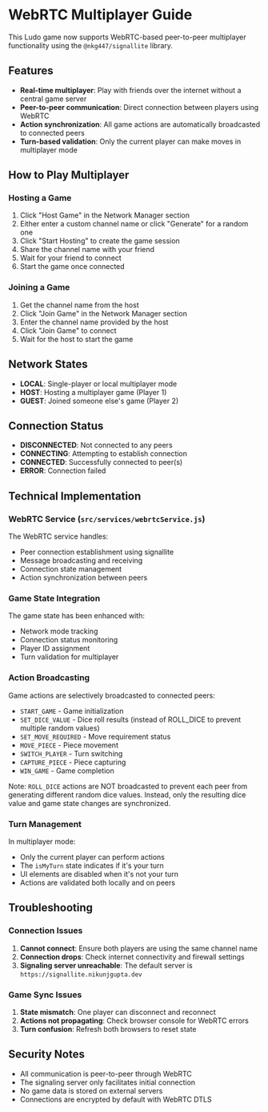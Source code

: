# WebRTC Multiplayer Guide

This Ludo game now supports WebRTC-based peer-to-peer multiplayer functionality using the `@nkg447/signallite` library.

## Features

- **Real-time multiplayer**: Play with friends over the internet without a central game server
- **Peer-to-peer communication**: Direct connection between players using WebRTC
- **Action synchronization**: All game actions are automatically broadcasted to connected peers
- **Turn-based validation**: Only the current player can make moves in multiplayer mode

## How to Play Multiplayer

### Hosting a Game

1. Click "Host Game" in the Network Manager section
2. Either enter a custom channel name or click "Generate" for a random one
3. Click "Start Hosting" to create the game session
4. Share the channel name with your friend
5. Wait for your friend to connect
6. Start the game once connected

### Joining a Game

1. Get the channel name from the host
2. Click "Join Game" in the Network Manager section
3. Enter the channel name provided by the host
4. Click "Join Game" to connect
5. Wait for the host to start the game

## Network States

- **LOCAL**: Single-player or local multiplayer mode
- **HOST**: Hosting a multiplayer game (Player 1)
- **GUEST**: Joined someone else's game (Player 2)

## Connection Status

- **DISCONNECTED**: Not connected to any peers
- **CONNECTING**: Attempting to establish connection
- **CONNECTED**: Successfully connected to peer(s)
- **ERROR**: Connection failed

## Technical Implementation

### WebRTC Service (`src/services/webrtcService.js`)

The WebRTC service handles:
- Peer connection establishment using signallite
- Message broadcasting and receiving
- Connection state management
- Action synchronization between peers

### Game State Integration

The game state has been enhanced with:
- Network mode tracking
- Connection status monitoring
- Player ID assignment
- Turn validation for multiplayer

### Action Broadcasting

Game actions are selectively broadcasted to connected peers:
- `START_GAME` - Game initialization
- `SET_DICE_VALUE` - Dice roll results (instead of ROLL_DICE to prevent multiple random values)
- `SET_MOVE_REQUIRED` - Move requirement status
- `MOVE_PIECE` - Piece movement
- `SWITCH_PLAYER` - Turn switching
- `CAPTURE_PIECE` - Piece capturing
- `WIN_GAME` - Game completion

Note: `ROLL_DICE` actions are NOT broadcasted to prevent each peer from generating different random dice values. Instead, only the resulting dice value and game state changes are synchronized.

### Turn Management

In multiplayer mode:
- Only the current player can perform actions
- The `isMyTurn` state indicates if it's your turn
- UI elements are disabled when it's not your turn
- Actions are validated both locally and on peers

## Troubleshooting

### Connection Issues

1. **Cannot connect**: Ensure both players are using the same channel name
2. **Connection drops**: Check internet connectivity and firewall settings
3. **Signaling server unreachable**: The default server is `https://signallite.nikunjgupta.dev`

### Game Sync Issues

1. **State mismatch**: One player can disconnect and reconnect
2. **Actions not propagating**: Check browser console for WebRTC errors
3. **Turn confusion**: Refresh both browsers to reset state

## Security Notes

- All communication is peer-to-peer through WebRTC
- The signaling server only facilitates initial connection
- No game data is stored on external servers
- Connections are encrypted by default with WebRTC DTLS

